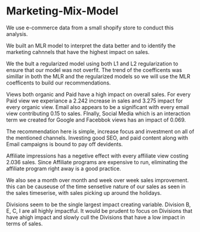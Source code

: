 # Marketing-Mix-Model
We use e-commerce data from a small shopify store to conduct this analysis. 

We built an MLR model to interpret the data better and to identify the marketing cahnnels that have the highest impact on sales.

We the bult a regularized model using both L1 and L2 regularization to ensure that our model was not overfit. The trend of the coefficents was simillar in both the MLR and the regularized models so we will use the MLR coefficents to build our recommendations.

Views both organic and Paid have a high impact on overall sales. For every Paid view we experiance a 2.242 increase in sales and 3.275 impact for every organic view. Email also appears to be a significant with every email view contributing 0.15 to sales. FInally, Social Media which is an interaction term we created for Google and Facebbok views has an impact of 0.069.

The recommendation here is simple, increase focus and investment on all of the mentioned channels. Investing good SEO, and paid content along with Email campaigns is bound to pay off devidents.

Affiliate impressions has a negetive effect with every affiliate view costing 2.036 sales. Since Affiliate programs are expensive to run, eliminating the affiliate program right away is a good practice.

We also see a month over month and week over week sales improvement. this can be causeuse of the time sensetive nature of our sales as seen in the sales timeserise, with sales picking up around the holidays.

Divisions seem to be the single largest impact creating variable. Division B, E, C, I are all highly impactful. It would be prudent to focus on Divisions that have ahigh impact and slowly cull the Divisions that have a low impact in terms of sales.
